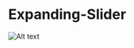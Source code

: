 # Expanding-Slider
![Alt text](https://koddepo.com/i/chrome_VLDBUcJOWo.png?raw=true "Expanding Slider")
